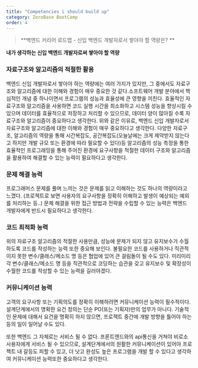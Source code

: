 ```yaml
---
title: "Competencies i should build up"
category: ZeroBase BootCamp
order: 4
---
```


> **백엔드 커리어 로드맵 - 신입 백엔드 개발자로서 쌓아야 할 역랑은? **



**내가 생각하는 신입 백엔드 개발자로써 쌓아야 할 역량**


### 자료구조와 알고리즘의 적절한 활용

백엔드 신입 개발자로서 쌓아야 하는 역량에는 여러 가지가 있지만, 그 중에서도 자료구조와 알고리즘에 대한 이해와 경험이 매우 중요한 것 같다.소프트웨어 개발 분야에서 핵심적인 개념 중 하나이면서 프로그램의 성능과 효율성에 큰 영향을 끼친다. 효율적인 자료구조와 알고리즘을 사용하면 코드 실행 시간을 최소화하고 시스템 성능을 향상시킬 수 있으며 데이터를 효율적으로 저장하고 처리할 수 있으므로, 데이터 양이 많아질 수록 자료구조와 알고리즘이 중요하다고 생각한다.
위와 같은 이유로, 백엔드 신입 개발자로서 자료구조와 알고리즘에 대한 이해와 경험이 매우 중요하다고 생각한다.
다양한 자료구조, 알고리즘의 역량을 통해 시간복잡도, 공간복잡도(오늘날에는 크게 제약받지 않는다고 하지만 개발 규모 또는 환경에 따라 필요할 수 있다)등 알고리즘의 성능 측정을 통한 효율적인 프로그래밍을 통해 주어진 환경에 요구사항을 적절한 데이터 구조와 알고리즘을 활용하여 해결할 수 있는 능력이 필요하다고 생각한다.

### 문제 해결 능력

프로그래머스 문제를 풀며 느끼는 것은 문제를 읽고 이해하는 것도 하나의 역량이라고 느꼈다. (프로젝트로 보면 사용자의 요구사항을 정확히 이해하고 발생이 예상되는 예외를 처리하는 등..) 문제 해결을 위한 접근 방법과 전략을 수립할 수 있는 능력은 백엔드 개발자에게 반드시 필요하다고 생각한다.

### 코드 최적화 능력

위의 자료구조 알고리즘의 적절한 사용만큼, 성능에 문제가 되지 않고 유지보수가 수월하도록 코드를 작성하는 능력 또한 중요해 보인다. 불필요한 코드를 사용하거나 직관적이지 못한 변수/클래스/메소드 명 등은 협업에 있어 큰 걸림돌이 될 수도 있다. 미리미리 각 변수/클래스/메소드 명 등을 직관적으로 코딩하는 습관을 갖고 유지보수 및 확장성이 수월한 코드를 작성할 수 있는 능력을 길러야겠다.

### 커뮤니케이션 능력

고객의 요구사항 또는 기획의도를 정확히 이해하려면 커뮤니케이션 능력이 필수적이다. 설계단계에서의 명확한 요건 정의는 단순 PO(또는 기획자)만의 업무가 아니다. 기술적인 문제에 대해서 요건을 명확히 하지 않으면, 프로젝트 중간에 개발 방향을 틀어야 하는 등의 일이 일어날 수도 있다.

또한 백엔드 그 자체로는 서비스 될 수 없다. 프론트엔드와의 api통신을 거쳐야 비로소 사용자에게 서비스 될 수 있으므로, 설계단계에서의 원활한 커뮤니케이션이 있어야 프로젝트 내 갈등도 피할 수 있고, 더 낫고 완성도 높은 프로그램을 개발 할 수 있다고 생각하여 커뮤니케이션 능력또한 중요하다고 생각한다.